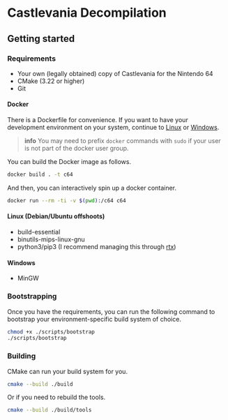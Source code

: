 # Castlevania Decompilation

## Getting started

### Requirements

- Your own (legally obtained) copy of Castlevania for the Nintendo 64
- CMake (3.22 or higher)
- Git

#### Docker

There is a Dockerfile for convenience. If you want to have your
development environment on your system, continue to [Linux](#linux-debianubuntu-offshoots)
or [Windows](#windows).

> **info**
> You may need to prefix `docker` commands with `sudo`
> if your user is not part of the docker user group.

You can build the Docker image as follows.

```sh
docker build . -t c64
```

And then, you can interactively spin up a docker container.

```sh
docker run --rm -ti -v $(pwd):/c64 c64
```

#### Linux (Debian/Ubuntu offshoots)

- build-essential
- binutils-mips-linux-gnu
- python3/pip3 (I recommend managing this through [rtx][rtx])

#### Windows

- MinGW

### Bootstrapping

Once you have the requirements, you can run the following command to
bootstrap your environment-specific build system of choice.

```sh
chmod +x ./scripts/bootstrap
./scripts/bootstrap
```

### Building

CMake can run your build system for you.

```sh
cmake --build ./build
```

Or if you need to rebuild the tools.

```sh
cmake --build ./build/tools
```

[rtx]: https://github.com/jdx/rtx
